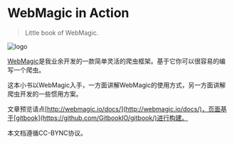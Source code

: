 WebMagic in Action
==================

>Little book of WebMagic.

![logo](http://webmagic.io/images/logo.jpeg)

[WebMagic](https://github.com/code4craft/webmagic)是我业余开发的一款简单灵活的爬虫框架。基于它你可以很容易的编写一个爬虫。

这本小书以WebMagic入手，一方面讲解WebMagic的使用方式，另一方面讲解爬虫开发的一些惯用方案。

文章预览请点[http://webmagic.io/docs/](http://webmagic.io/docs/)，页面基于[gitbook](https://github.com/GitbookIO/gitbook/)进行构建。

本文档遵循CC-BYNC协议。